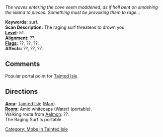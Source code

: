 *The waves entering the cove seem maddened, as if hell bent on smashing
the island to pieces. Something must be provoking them to rage...*

**Keywords:** surf.  
**Scan Description:** The raging surf threatens to drown you.  
**[Level](Level.md "wikilink"):** 51.  
**[Alignment](Alignment.md "wikilink"):** ??.  
**[Flags](:Category:_Mob_Types.md "wikilink"):** ??, ??, ??.  
**Affects:** ??, ??, ??.  

## Comments

Popular portal point for [Tainted
Isle](:Category:_Tainted_Isle.md "wikilink").

## Directions

**[Area](:Category:_Areas.md "wikilink"):** [Tainted
Isle](:Category:_Tainted_Isle.md "wikilink")
([Map](Tainted_Isle_Map.md "wikilink")).  
**[Room](:Category:_Rooms.md "wikilink"):** Amid whitecaps (Water)
(portable).  
Walking route from [Aelmon](Aelmon.md "wikilink"): ??.  
The Raging Surf is portable.  

[Category: Mobs In Tainted
Isle](Category:_Mobs_In_Tainted_Isle "wikilink")
